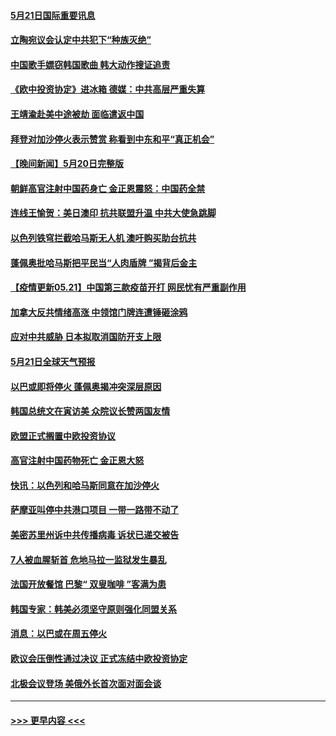 #### [5月21日国际重要讯息](../pages/prog202/a103124537.md?t=05211802) 
#### [立陶宛议会认定中共犯下“种族灭绝”](../pages/prog202/a103124503.md?t=05211802) 
#### [中国歌手嫖窃韩国歌曲 韩大动作搜证追责](../pages/prog202/a103124486.md?t=05211802) 
#### [《欧中投资协定》进冰箱 德媒：中共高层严重失算](../pages/prog202/a103124452.md?t=05211802) 
#### [王靖渝赴美中途被劫 面临遣返中国](../pages/prog202/a103124402.md?t=05211802) 
#### [拜登对加沙停火表示赞赏 称看到中东和平“真正机会”](../pages/prog202/a103124279.md?t=05211802) 
#### [【晚间新闻】5月20日完整版](../pages/prog202/a103124348.md?t=05211802) 
#### [朝鲜高官注射中国药身亡 金正恩震怒：中国药全禁](../pages/prog202/a103124308.md?t=05211802) 
#### [连线王愉贺：美日澳印 抗共联盟升温 中共大使急跳脚](../pages/prog202/a103123484.md?t=05211802) 
#### [以色列铁穹拦截哈马斯无人机 澳吁购买助台抗共](../pages/prog202/a103123349.md?t=05211802) 
#### [蓬佩奥批哈马斯把平民当“人肉盾牌 ”揭背后金主](../pages/prog202/a103123348.md?t=05211802) 
#### [【疫情更新05.21】中国第三款疫苗开打 网民忧有严重副作用](../pages/prog202/a103114528.md?t=05211802) 
#### [加拿大反共情绪高涨 中领馆门牌连遭锤砸涂鸦](../pages/prog202/a103124251.md?t=05211802) 
#### [应对中共威胁 日本拟取消国防开支上限](../pages/prog202/a103124136.md?t=05211802) 
#### [5月21日全球天气预报](../pages/prog202/a103124240.md?t=05211802) 
#### [以巴或即将停火 蓬佩奥揭冲突深层原因](../pages/prog202/a103124223.md?t=05211802) 
#### [韩国总统文在寅访美 众院议长赞两国友情](../pages/prog202/a103124228.md?t=05211802) 
#### [欧盟正式搁置中欧投资协议](../pages/prog202/a103124225.md?t=05211802) 
#### [高官注射中国药物死亡 金正恩大怒](../pages/prog202/a103124218.md?t=05211802) 
#### [快讯：以色列和哈马斯同意在加沙停火](../pages/prog202/a103124168.md?t=05211802) 
#### [萨摩亚叫停中共港口项目 一带一路带不动了](../pages/prog202/a103124213.md?t=05211802) 
#### [美密苏里州诉中共传播病毒 诉状已递交被告](../pages/prog202/a103124164.md?t=05211802) 
#### [7人被血腥斩首 危地马拉一监狱发生暴乱](../pages/prog202/a103124157.md?t=05211802) 
#### [法国开放餐馆 巴黎“ 双叟咖啡 ”客满为患](../pages/prog202/a103124166.md?t=05211802) 
#### [韩国专家：韩美必须坚守原则强化同盟关系](../pages/prog202/a103124178.md?t=05211802) 
#### [消息：以巴或在周五停火](../pages/prog202/a103124109.md?t=05211802) 
#### [欧议会压倒性通过决议 正式冻结中欧投资协定](../pages/prog202/a103124057.md?t=05211802) 
#### [北极会议登场 美俄外长首次面对面会谈](../pages/prog202/a103124021.md?t=05211802) 

----
#### [ >>> 更早内容 <<< ](../indexes/prog202-earlier.md)
